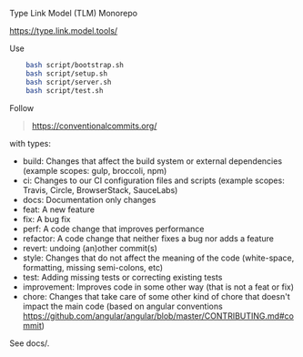 Type Link Model (TLM) Monorepo

https://type.link.model.tools/

Use
```bash
    bash script/bootstrap.sh
    bash script/setup.sh
    bash script/server.sh
    bash script/test.sh
```

Follow
> https://conventionalcommits.org/

with types:
* build: Changes that affect the build system or external dependencies (example scopes: gulp, broccoli, npm)
* ci: Changes to our CI configuration files and scripts (example scopes: Travis, Circle, BrowserStack, SauceLabs)
* docs: Documentation only changes
* feat: A new feature
* fix: A bug fix
* perf: A code change that improves performance
* refactor: A code change that neither fixes a bug nor adds a feature
* revert: undoing (an)other commit(s)
* style: Changes that do not affect the meaning of the code (white-space, formatting, missing semi-colons, etc)
* test: Adding missing tests or correcting existing tests
* improvement: Improves code in some other way (that is not a feat or fix)
* chore: Changes that take care of some other kind of chore that doesn't impact the main code
(based on angular conventions https://github.com/angular/angular/blob/master/CONTRIBUTING.md#commit)

See docs/.
